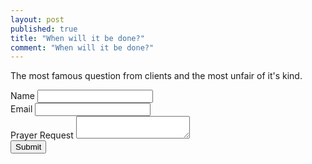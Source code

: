 ```yaml
---
layout: post
published: true
title: "When will it be done?"
comment: "When will it be done?"
---
```


The most famous question from clients and the most unfair of it's kind.

<div class="container-fluid">
  <div class="row">
    <span class="col-md-8">   
    <form method="post" action="https://formend.com/f/0faf398f2c" enctype="multipart/form-data" role="form">
    <div class="form-group">
	<input type="hidden" name="em-0faf398f2c">
      <label class="control-label">Name</label>
      <input class="textinput form-control" type="text" name="name" placeholder="">
     </div>
     <div class="form-group">
      <label class="control-label">Email</label>
      <input class="textinput form-control" type="text" placeholder="" name="email">
      </div>
      <div class="form-group">
      <label class="control-label">Prayer Request</label>
      <textarea placeholder="" name="prayer-request" class="form-control"></textarea>
      </div>
      <input class="btn btn-primary" type="submit" value="Submit">
      </form>
    </span>
  </div>
</div>